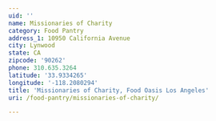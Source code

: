 ```yaml
---
uid: ''
name: Missionaries of Charity
category: Food Pantry
address_1: 10950 California Avenue
city: Lynwood
state: CA
zipcode: '90262'
phone: 310.635.3264
latitude: '33.9334265'
longitude: '-118.2080294'
title: 'Missionaries of Charity, Food Oasis Los Angeles'
uri: /food-pantry/missionaries-of-charity/

---
```

